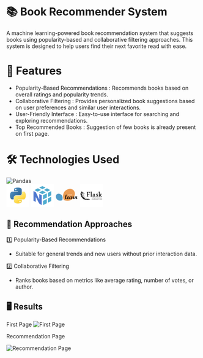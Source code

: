 # 📚 Book Recommender System
A machine learning-powered book recommendation system that suggests books using popularity-based and collaborative filtering approaches. This system is designed to help users find their next favorite read with ease.

# 🚀 Features
<ul>
  <li>Popularity-Based Recommendations : Recommends books based on overall ratings and popularity trends.</li>
  <li>Collaborative Filtering : Provides personalized book suggestions based on user preferences and similar user interactions.</li>
  <li>User-Friendly Interface : Easy-to-use interface for searching and exploring recommendations.</li>
  <li>Top Recommended Books : Suggestion of few books is already present on first page. </li>
</ul>

# 🛠️ Technologies Used
![Pandas](https://img.shields.io/badge/pandas-000000?style=for-the-badge&logo=pandas&logoColor=#00008B)
<br><img src = "https://raw.githubusercontent.com/github/explore/master/topics/python/python.png" width="60px">
  <img src = "https://raw.githubusercontent.com/github/explore/master/topics/numpy/numpy.png" width="60px">
  <img src = "https://raw.githubusercontent.com/github/explore/master/topics/scikit-learn/scikit-learn.png" width="60px">
  <img src = "https://raw.githubusercontent.com/github/explore/master/topics/flask/flask.png" width="60px">


## 🎯 Recommendation Approaches
1️⃣ Popularity-Based Recommendations
<ul>
  <li>Suitable for general trends and new users without prior interaction data.</li>
</ul>
2️⃣ Collaborative Filtering
<ul>
  <li>Ranks books based on metrics like average rating, number of votes, or author.</li>
</ul>

## 🖥️ Results
First Page
![First Page](https://github.com/user-attachments/assets/55c0f034-2b9d-4e63-a061-4b2aeb98a99c)

Recommendation Page

![Recommendation Page](https://github.com/user-attachments/assets/8cb639be-b2e4-4e0e-80dd-3f26e2e502d0)


